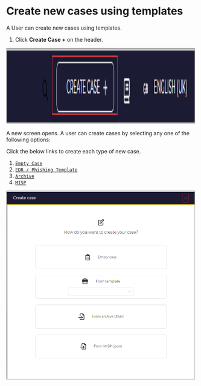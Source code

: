 # Create new cases using templates

A User can create new cases using templates.

1. Click **Create Case +** on the header.

<img src="../../../images/user-guides/analyst-corner/cases/create_case_header.png" alt="create case on header" width="500" height="200"/>

A new screen opens. A user can create cases by selecting any one of the following options: 

Click the below links to create each type of new case. 

1. [`Empty Case`](../cases/create-empty-case.md)
1. [`EDR / Phishing Template`](../cases/create-case-from-template.md)
1. [`Archive`](../cases/create-case-from-archive.md)
1. [`MISP`](../cases/create-case-from-misp.md)

<img src="../../../images/user-guides/analyst-corner/cases/create_case.png" alt="create case" width="500" height="500"/>
